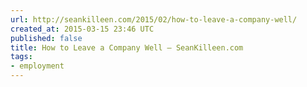 ```yaml
---
url: http://seankilleen.com/2015/02/how-to-leave-a-company-well/
created_at: 2015-03-15 23:46 UTC
published: false
title: How to Leave a Company Well – SeanKilleen.com
tags:
- employment
---
```




